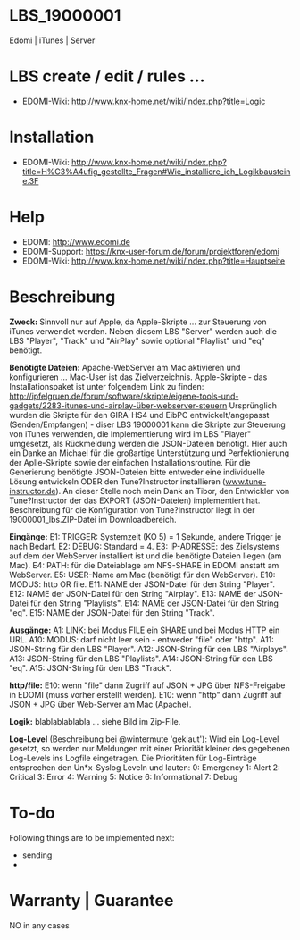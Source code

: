 # LBS_19000001
Edomi | iTunes | Server

# LBS create / edit / rules ...

* EDOMI-Wiki: http://www.knx-home.net/wiki/index.php?title=Logic

# Installation

* EDOMI-Wiki: http://www.knx-home.net/wiki/index.php?title=H%C3%A4ufig_gestellte_Fragen#Wie_installiere_ich_Logikbausteine.3F

# Help

* EDOMI: http://www.edomi.de
* EDOMI-Support: https://knx-user-forum.de/forum/projektforen/edomi
* EDOMI-Wiki: http://www.knx-home.net/wiki/index.php?title=Hauptseite

# Beschreibung

**Zweck:**
Sinnvoll nur auf Apple, da Apple-Skripte ... zur Steuerung von iTunes verwendet werden.
Neben diesem LBS "Server" werden auch die LBS "Player", "Track" und "AirPlay" sowie optional "Playlist"
und "eq" benötigt.

**Benötigte Dateien:**
Apache-WebServer am Mac aktivieren und konfigurieren ... Mac-User ist das Zielverzeichnis.
Apple-Skripte - das Installationspaket ist unter folgendem Link zu finden: http://ipfelgruen.de/forum/software/skripte/eigene-tools-und-gadgets/2283-itunes-und-airplay-über-webserver-steuern
Ursprünglich wurden die Skripte für den GIRA-HS4 und EibPC entwickelt/angepasst (Senden/Empfangen) - diser LBS 19000001 kann die Skripte zur Steuerung von iTunes verwenden,
die Implementierung wird im LBS "Player" umgesetzt, als Rückmeldung werden die JSON-Dateien benötigt.
Hier auch ein Danke an Michael für die großartige Unterstützung und Perfektionierung der Aplle-Skripte sowie der einfachen Installationsroutine.
Für die Generierung benötigte JSON-Dateien bitte entweder eine individuelle Lösung entwickeln ODER den Tune?Instructor installieren (www.tune-instructor.de).
An dieser Stelle noch mein Dank an Tibor, den Entwickler von Tune?Instructor der das EXPORT (JSON-Dateien) implementiert hat.
Beschreibung für die Konfiguration von Tune?Instructor liegt in der 19000001_lbs.ZIP-Datei im Downloadbereich.

**Eingänge:**
E1: TRIGGER: Systemzeit (KO 5) = 1 Sekunde, andere Trigger je nach Bedarf.
E2: DEBUG: Standard = 4.
E3: IP-ADRESSE: des Zielsystems auf dem der WebServer installiert ist und die benötigte Dateien liegen (am Mac).
E4: PATH: für die Dateiablage am NFS-SHARE in EDOMI anstatt am WebServer.
E5: USER-Name am Mac (benötigt für den WebServer).
E10: MODUS: http OR file.
E11: NAME der JSON-Datei für den String "Player".
E12: NAME der JSON-Datei für den String "Airplay".
E13: NAME der JSON-Datei für den String "Playlists".
E14: NAME der JSON-Datei für den String "eq".
E15: NAME der JSON-Datei für den String "Track".

**Ausgänge:**
A1: LINK: bei Modus FILE ein SHARE und bei Modus HTTP ein URL.
A10: MODUS: darf nicht leer sein - entweder "file" oder "http".
A11: JSON-String für den LBS "Player".
A12: JSON-String für den LBS "Airplays".
A13: JSON-String für den LBS "Playlists".
A14: JSON-String für den LBS "eq".
A15: JSON-String für den LBS "Track".

**http/file:**
E10: wenn "file" dann Zugriff auf JSON + JPG über NFS-Freigabe in EDOMI (muss vorher erstellt werden).
E10: wenn "http" dann Zugriff auf JSON + JPG über Web-Server am Mac (Apache).

**Logik:**
blablablablabla ... siehe Bild im Zip-File.

**Log-Level**
(Beschreibung bei @wintermute 'geklaut'):
Wird ein Log-Level gesetzt, so werden nur Meldungen mit einer Priorität kleiner des gegebenen Log-Levels ins Logfile eingetragen.
Die Prioritäten für Log-Einträge entsprechen den Un*x-Syslog Leveln und lauten:
0: Emergency
1: Alert
2: Critical
3: Error
4: Warning
5: Notice
6: Informational
7: Debug

# To-do
Following things are to be implemented next:

* sending
* 

# Warranty | Guarantee
NO in any cases
